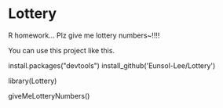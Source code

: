 # Lottery
R homework... Plz give me lottery numbers~!!!!

You can use this project like this.

install.packages("devtools")
install_github('Eunsol-Lee/Lottery')


library(Lottery)

giveMeLotteryNumbers()

